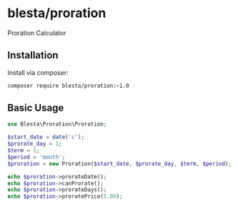 # blesta/proration

Proration Calculator

## Installation

Install via composer:

```sh
composer require blesta/proration:~1.0
```

## Basic Usage

```php
use Blesta\Proration\Proration;

$start_date = date('c');
$prorate_day = 1;
$term = 1;
$period = 'month';
$proration = new Proration($start_date, $prorate_day, $term, $period);

echo $proration->prorateDate();
echo $proration->canProrate();
echo $proration->prorateDays();
echo $proration->proratePrice(5.00);
```